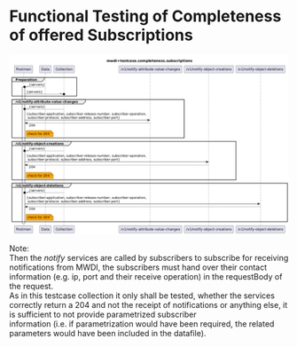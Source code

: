 # Functional Testing of Completeness of offered Subscriptions  

![Overview](./mwdi+diagram.completeness.subscriptions.png)  

Note:  
Then the *notify* services are called by subscribers to subscribe for receiving notifications from MWDI, 
the subscribers must hand over their contact information (e.g. ip, port and their receive operation) in the requestBody of the request.  
As in this testcase collection it only shall be tested, whether the services correctly return a 204 and not the receipt of notifications or anything else, it is sufficient to not provide parametrized subscriber  
information (i.e. if parametrization would have been required,  the related parameters would have been included in the datafile).



